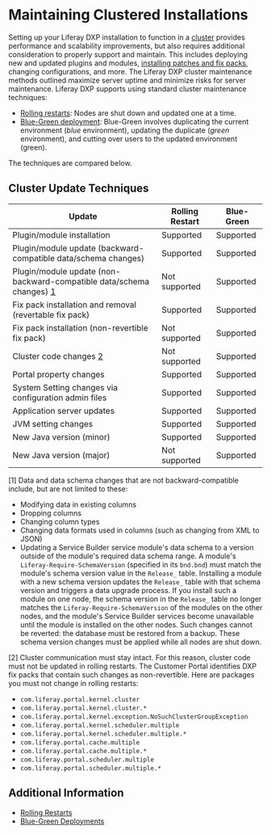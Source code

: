 # Maintaining Clustered Installations

Setting up your Liferay DXP installation to function in a [cluster](../../setting-up-liferay-dxp/configuring-clustering-for-high-availability/01-introduction-to-clustering-liferay-dxp.md) provides performance and scalability improvements, but also requires additional consideration to properly support and maintain. This includes deploying new and updated plugins and modules, [installing patches and fix packs](../../maintaining-a-liferay-dxp-installation/01-installing-patches.md), changing configurations, and more. The Liferay DXP cluster maintenance methods outlined maximize server uptime and minimize risks for server maintenance. Liferay DXP supports using standard cluster maintenance techniques:

* [Rolling restarts](./02-rolling-restarts.md): Nodes are shut down and updated one at a time.
* [Blue-Green deployment](./03-blue-green-deployments.md): Blue-Green involves duplicating the current environment (*blue* environment), updating the duplicate (*green* environment), and cutting over users to the updated environment (green).

The techniques are compared below.

## Cluster Update Techniques

| Update | Rolling Restart | Blue-Green |
| --- | --- | --- |
| Plugin/module installation | Supported | Supported |
| Plugin/module update (backward-compatible data/schema changes) | Supported | Supported |
| Plugin/module update (non-backward-compatible data/schema changes) [1](#one) | Not supported | Supported |
| Fix pack installation and removal (revertable fix pack) | Supported | Supported |
| Fix pack installation (non-revertible fix pack) | Not supported | Supported |
| Cluster code changes [2](#two) | Not supported | Supported |
| Portal property changes | Supported | Supported |
| System Setting changes via configuration admin files | Supported | Supported |
| Application server updates | Supported | Supported |
| JVM setting changes | Supported | Supported |
| New Java version (minor) | Supported | Supported |
| New Java version (major) | Not supported | Supported |

[<a name="one">1</a>] Data and data schema changes that are not
backward-compatible include, but are not limited to these:

* Modifying data in existing columns
* Dropping columns
* Changing column types
* Changing data formats used in columns (such as changing from XML to JSON)
* Updating a Service Builder service module's data schema to a version outside of the module's required data schema range. A module's `Liferay-Require-SchemaVersion` (specified in its `bnd.bnd`) must match the module's schema version value in the `Release_` table. Installing a module with a new schema version updates the `Release_` table with that schema version and triggers a data upgrade process. If you install such a module on one node, the schema version in the `Release_` table no longer matches the `Liferay-Require-SchemaVersion` of the modules on the other nodes, and the module's Service Builder services become unavailable until the module is installed on the other nodes. Such changes cannot be reverted: the database must be restored from a backup. These schema version changes must be applied while all nodes are shut down.

[<a name="two">2</a>] Cluster communication must stay intact. For this reason, cluster code must not be updated in rolling restarts. The Customer Portal identifies DXP fix packs that contain such changes as non-revertible. Here are packages you must not change in rolling restarts:

* `com.liferay.portal.kernel.cluster`
* `com.liferay.portal.kernel.cluster.*`
* `com.liferay.portal.kernel.exception.NoSuchClusterGroupException`
* `com.liferay.portal.kernel.scheduler.multiple`
* `com.liferay.portal.kernel.scheduler.multiple.*`
* `com.liferay.portal.cache.multiple`
* `com.liferay.portal.cache.multiple.*`
* `com.liferay.portal.scheduler.multiple`
* `com.liferay.portal.scheduler.multiple.*`

## Additional Information

* [Rolling Restarts](./02-rolling-restarts.md)
* [Blue-Green Deployments](./03-blue-green-deployments.md)
